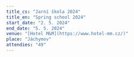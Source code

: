 ```yaml
---
title_cs: "Jarní škola 2024"
title_en: "Spring school 2024"
start_date: "2. 5. 2024"
end_date: "5. 5. 2024"
venue: "[Hotel M&M](https://www.hotel-mm.cz/)"
place: "Jáchymov"
attendies: "49"
---
```

